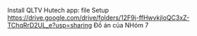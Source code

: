 Install QLTV Hutech app: file Setup  
https://drive.google.com/drive/folders/12F9j-ffHwvkjloQC3xZ-TChqRrD2UL_e?usp=sharing 
Đồ án của NHóm 7 
